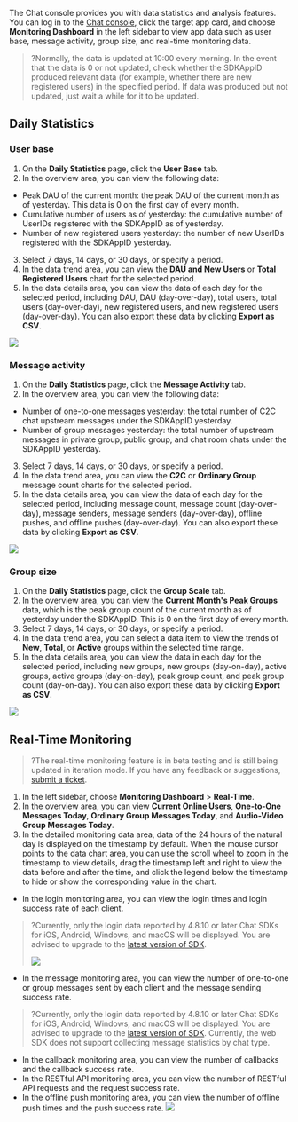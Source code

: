 The Chat console provides you with data statistics and analysis features. You can log in to the [Chat console](https://console.cloud.tencent.com/im), click the target app card, and choose **Monitoring Dashboard** in the left sidebar to view app data such as user base, message activity, group size, and real-time monitoring data.
>?Normally, the data is updated at 10:00 every morning. In the event that the data is 0 or not updated, check whether the SDKAppID produced relevant data (for example, whether there are new registered users) in the specified period. If data was produced but not updated, just wait a while for it to be updated.

## Daily Statistics
### User base
1. On the **Daily Statistics** page, click the **User Base** tab.
2. In the overview area, you can view the following data:
 - Peak DAU of the current month: the peak DAU of the current month as of yesterday. This data is 0 on the first day of every month.
 - Cumulative number of users as of yesterday: the cumulative number of UserIDs registered with the SDKAppID as of yesterday.
 - Number of new registered users yesterday: the number of new UserIDs registered with the SDKAppID yesterday.
3. Select 7 days, 14 days, or 30 days, or specify a period.
4. In the data trend area, you can view the **DAU and New Users** or **Total Registered Users** chart for the selected period. 
5. In the data details area, you can view the data of each day for the selected period, including DAU, DAU (day-over-day), total users, total users (day-over-day), new registered users, and new registered users (day-over-day). You can also export these data by clicking **Export as CSV**.

![](https://qcloudimg.tencent-cloud.cn/raw/8955bab2cd460bda09e5e63b95c459a8.png)

### Message activity
1. On the **Daily Statistics** page, click the **Message Activity** tab.
2. In the overview area, you can view the following data:
 - Number of one-to-one messages yesterday: the total number of C2C chat upstream messages under the SDKAppID yesterday.
 - Number of group messages yesterday: the total number of upstream messages in private group, public group, and chat room chats under the SDKAppID yesterday.
3. Select 7 days, 14 days, or 30 days, or specify a period.
4. In the data trend area, you can view the **C2C** or **Ordinary Group** message count charts for the selected period.
5. In the data details area, you can view the data of each day for the selected period, including message count, message count (day-over-day), message senders, message senders (day-over-day), offline pushes, and offline pushes (day-over-day). You can also export these data by clicking **Export as CSV**.

![](https://qcloudimg.tencent-cloud.cn/raw/ec4654a69a3a28d49e7bcec279c2b0cd.png)

### Group size
1. On the **Daily Statistics** page, click the **Group Scale** tab.
2. In the overview area, you can view the **Current Month's Peak Groups** data, which is the peak group count of the current month as of yesterday under the SDKAppID. This is 0 on the first day of every month.
3. Select 7 days, 14 days, or 30 days, or specify a period.
4. In the data trend area, you can select a data item to view the trends of **New**, **Total**, or **Active** groups within the selected time range.
5. In the data details area, you can view the data in each day for the selected period, including new groups, new groups (day-on-day), active groups, active groups (day-on-day), peak group count, and peak group count (day-on-day). You can also export these data by clicking **Export as CSV**.

![](https://qcloudimg.tencent-cloud.cn/raw/60e2a0f17181b9a16d883a9fb78da993.png)

## Real-Time Monitoring
>?The real-time monitoring feature is in beta testing and is still being updated in iteration mode. If you have any feedback or suggestions, [submit a ticket](https://console.cloud.tencent.com/workorder/category?level1_id=29&level2_id=40&source=0&data_title=%E5%8D%B3%E6%97%B6%E9%80%9A%E4%BF%A1%20IM&level3_id=237&radio_title=%E7%99%BB%E5%BD%95%E5%8F%8A%E5%A4%9A%E7%AB%AF%E5%9C%A8%E7%BA%BF%E9%97%AE%E9%A2%98&queue=3235&scene_code=27293&step=2).

1. In the left sidebar, choose **Monitoring Dashboard** > **Real-Time**.
2. In the overview area, you can view **Current Online Users**, **One-to-One Messages Today**, **Ordinary Group Messages Today**, and **Audio-Video Group Messages Today**.
3. In the detailed monitoring data area, data of the 24 hours of the natural day is displayed on the timestamp by default. When the mouse cursor points to the data chart area, you can use the scroll wheel to zoom in the timestamp to view details, drag the timestamp left and right to view the data before and after the time, and click the legend below the timestamp to hide or show the corresponding value in the chart.
 - In the login monitoring area, you can view the login times and login success rate of each client.
>?Currently, only the login data reported by 4.8.10 or later Chat SDKs for iOS, Android, Windows, and macOS will be displayed. You are advised to upgrade to the [latest version of SDK](https://intl.cloud.tencent.com/document/product/1047/33996).
>
>![](https://qcloudimg.tencent-cloud.cn/raw/44981d16aeec09991b8147e9d3ebaad2.png)
 - In the message monitoring area, you can view the number of one-to-one or group messages sent by each client and the message sending success rate.
>?Currently, only the login data reported by 4.8.10 or later Chat SDKs for iOS, Android, Windows, and macOS will be displayed. You are advised to upgrade to the [latest version of SDK](https://intl.cloud.tencent.com/document/product/1047/33996). Currently, the web SDK does not support collecting message statistics by chat type.
>
 - In the callback monitoring area, you can view the number of callbacks and the callback success rate.
 - In the RESTful API monitoring area, you can view the number of RESTful API requests and the request success rate.
 - In the offline push monitoring area, you can view the number of offline push times and the push success rate.
    ![](https://qcloudimg.tencent-cloud.cn/raw/c57d688deafc6dd8049b05dd3480ee06.png)
